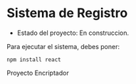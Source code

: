 <h1> Sistema de Registro</h1>

- Estado del proyecto: En construccion.

Para ejecutar el sistema, debes poner:

```npm install react```

Proyecto Encriptador 
